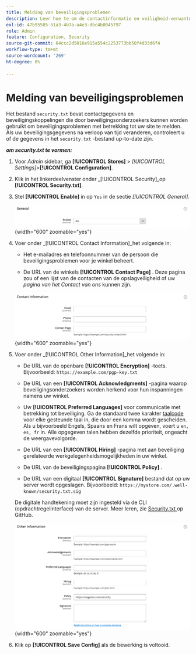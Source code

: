 ```yaml
---
title: Melding van beveiligingsproblemen
description: Leer hoe te om de contactinformatie en veiligheid-verwante verbindingen te vormen die door veiligheidsonderzoekers kunnen worden gebruikt om veiligheidszorgen over uw plaats te melden.
exl-id: 47b95505-51a3-4b7a-a4e3-dbc4b0045797
role: Admin
feature: Configuration, Security
source-git-commit: 64ccc2d5016e915a554c2253773bb50f4d33d6f4
workflow-type: tm+mt
source-wordcount: '269'
ht-degree: 0%

---
```


# Melding van beveiligingsproblemen

Het bestand `security.txt` bevat contactgegevens en beveiligingskoppelingen die door beveiligingsonderzoekers kunnen worden gebruikt om beveiligingsproblemen met betrekking tot uw site te melden. Als uw beveiligingsgegevens na verloop van tijd veranderen, controleert u of de gegevens in het `security.txt` -bestand up-to-date zijn.

**_om security.txt te vormen:_**

1. Voor _Admin_ sidebar, ga **[!UICONTROL Stores]** > _[!UICONTROL Settings]_>**[!UICONTROL Configuration]**.

1. Klik in het linkerdeelvenster onder _[!UICONTROL Security]_op **[!UICONTROL Security.txt]**.

1. Stel **[!UICONTROL Enable]** in op `Yes` in de sectie _[!UICONTROL General]_.

   ![ Algemene veiligheidsconfiguratie ](../configuration-reference/security/assets/txt-general.png){width="600" zoomable="yes"}

1. Voer onder _[!UICONTROL Contact Information]_het volgende in:

   - Het e-mailadres en telefoonnummer van de persoon die beveiligingsproblemen voor je winkel beheert.

   - De URL van de winkels **[!UICONTROL Contact Page]** . Deze pagina zou of een lijst van de contacten van de opslagveiligheid of uw _pagina van het Contact van ons_ kunnen zijn.

   ![ configuratie van de Informatie van het Contact ](../configuration-reference/security/assets/txt-contact-info.png){width="600" zoomable="yes"}

1. Voer onder _[!UICONTROL Other Information]_het volgende in:

   - De URL van de openbare **[!UICONTROL Encryption]** -toets. Bijvoorbeeld: `https://example.com/pgp-key.txt`

   - De URL van een **[!UICONTROL Acknowledgments]** -pagina waarop beveiligingsonderzoekers worden herkend voor hun inspanningen namens uw winkel.

   - Uw **[!UICONTROL Preferred Languages]** voor communicatie met betrekking tot beveiliging. Ga de standaard twee karakter [ taalcode ](https://en.wikipedia.org/wiki/List_of_ISO_639-1_codes) voor elke gesteunde taal in, die door een komma wordt gescheiden. Als u bijvoorbeeld Engels, Spaans en Frans wilt opgeven, voert u `en, es, fr` in. Alle opgegeven talen hebben dezelfde prioriteit, ongeacht de weergavevolgorde.

   - De URL van een **[!UICONTROL Hiring]** -pagina met aan beveiliging gerelateerde werkgelegenheidsmogelijkheden in uw winkel.

   - De URL van de beveiligingspagina **[!UICONTROL Policy]** .

   - De URL van een digitaal **[!UICONTROL Signature]** bestand dat op uw server wordt opgeslagen. Bijvoorbeeld: `https://mystore.com/.well-known/security.txt.sig`

   De digitale handtekening moet zijn ingesteld via de CLI (opdrachtregelinterface) van de server. Meer leren, zie [ Security.txt ](https://github.com/magento/security-package/blob/1.0-develop/Securitytxt/README.md) op GitHub.

   ![ Andere Informatie ](../configuration-reference/security/assets/txt-other-info.png){width="600" zoomable="yes"}

1. Klik op **[!UICONTROL Save Config]** als de bewerking is voltooid.

